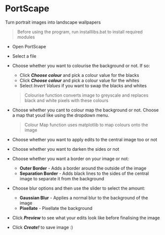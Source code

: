 # PortScape
Turn portrait images into landscape wallpapers
> Before using the program, run installlibs.bat to install required modules

* Open PortScape
* Select a file
* Choose whether you want to colourise the background or not. If so:
	* Click _**Choose colour**_ and pick a colour value for the blacks
	* Click _**Choose colour**_ and pick a colour value for the whites
	* Select _Invert Values_ if you want to swap the blacks and whites
	
	> Colourise function converts image to greyscale and replaces black and white pixels with these colours
* Choose whether you cant to colour map the background or not. Choose a map that youd like using the dropdown menu.
	> Colour Map function uses matplotlib to map colours onto the image
* Choose whether you want to apply edits to the central image too or not
* Choose whether you want to darken the sides or not
* Choose whether you want a border on your image or not:
	* **Outer Border** - Adds a border around the outside of the image
	* **Separation Border** - Adds black lines to the sides of the central image to separate it from the background
* Choose blur options and then use the slider to select the amount:
	* **Gaussian Blur** - Applies a normal blur to the background of the image
	* **Pixellate** - Pixellate the background

* Click _**Preview**_ to see what your edits look like before finalising the image
* Click _**Create!**_ to save image :)
